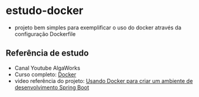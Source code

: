 # estudo-docker
- projeto bem simples para exemplificar o uso do docker através da configuração Dockerfile

## Referência de estudo

- Canal Youtube AlgaWorks
- Curso completo: [Docker](https://www.youtube.com/playlist?list=PLZTjHbp2Y78013IcGa-vCAcqQUwGt_MW6)
- video referência do projeto: [Usando Docker para criar um ambiente de desenvolvimento Spring Boot](https://www.youtube.com/watch?v=c-Bq6JUfRnk)
